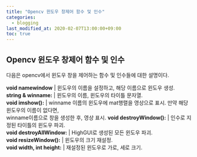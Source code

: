 ```yaml
---
title: "Opencv 윈도우 창제어 함수 및 인수"
categories: 
  - blogging
last_modified_at: 2020-02-07T13:00:00+09:00
toc: true
---
```


## **Opencv 윈도우 창제어 함수 및 인수**  
다음은 opencv에서 윈도우 창을 제어하는 함수 및 인수들에 대한 설명이다.  

**void namewindow** | 윈도우의 이름을 설정하고, 해당 이름으로 윈도우 생성.  
**string & winname:** |  윈도우의 이름, 윈도우의 타이틀 문자열.  
**void imshow():** | winname 이름의 윈도우에 mat행렬을 영상으로 표시. 만약 해당 윈도우의 이름이 없다면,  
                     winname이름으로 창을 생성한 후, 영상 표시. 
**void destroyWindow():** | 인수로 지정된 타이틀의 윈도우 파괴.  
**void destroyAllWindow:** | HighGUI로 생성된 모든 윈도우 파괴.  
**void resizeWindow():** | 윈도우의 크기 재설정.  
**void width, int height:** | 재설정된 윈도우로 가로, 세로 크기.


